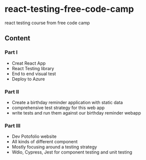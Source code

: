 # react-testing-free-code-camp

react testing course from free code camp

## Content

### Part I

- Creat React App
- React Testing library
- End to end visual test
- Deploy to Azure

### Part II

- Create a birthday reminder application with static data
- comprehensive test strategy for this web app
- write tests and run them against our birthday reminder webapp

### Part III

- Dev Potofolio website
- All kinds of different component
- Mostly focusing around a testing strategy
- Wdio, Cypress, Jest for component testing and unit testing

